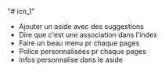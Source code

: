 "# icn_1"
- Ajouter un aside avec des suggestions
- Dire que c'est une association dans l'index
- Faire un beau menu pr chaque pages
- Police personnalisées pr chaque pages
- Infos personnalise dans le aside